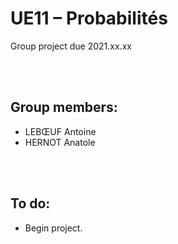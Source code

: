 # UE11 – Probabilités
Group project due 2021.xx.xx

<br><br>

## Group members:
* LEBŒUF Antoine
* HERNOT Anatole

<br><br>

## To do:
* Begin project.
